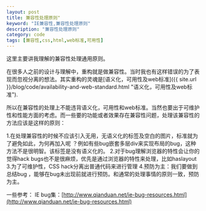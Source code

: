 ```yaml
---
layout: post
title: 兼容性处理原则"
keyword: "IE兼容性,兼容性处理原则"
description: "兼容性处理原则"
category: code
tags: [兼容性,css,html,web标准,可用性]
---
```


这里主要讲我理解的兼容性处理通用原则。

在很多人之前的设计与理解中，重构就是做兼容性。当时我也有这样错误的为了表现而忽视分离的想法。其实重构的灵魂是[语义化，可用性及web标准]({{ site.url }}/blog/code/availability-and-web-standard.html "语义化，可用性及web标准").

所以在兼容性的处理上不能违背语义化，可用性和web标准。当然也要出于可维护性和性能方面的考虑。而一些要的功能或者效果存在兼容性问题，处理该兼容性的方法应该是这样的原则：

1.在处理兼容性的时候不应该引入无用，无语义化的标签及空白的图片，标准就为了避免如此，为何再加入呢 ？例如有些bug嵌套多层div来实现布局的bug，这种方法不是很明智。该标签是没有语义化的。
2.对于bug理解浏览器的特性会让你的觉得hack bugs也不是很麻烦，优先是通过浏览器的特性来处理，比如haslayout
3.为了可维护性，CSS hack分离出普通代码来进行管理
4.预防为主：我们要做到总结bug ，能够在bug未出现前就进行预防。和通常的处理事情的原则一致，预防为主。

一些参考：
IE bug集：[http://www.qianduan.net/ie-bug-resources.html](http://www.qianduan.net/ie-bug-resources.html)